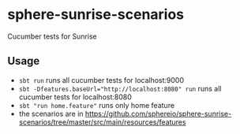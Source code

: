 # sphere-sunrise-scenarios
Cucumber tests for Sunrise

## Usage

* `sbt run` runs all cucumber tests for localhost:9000
* `sbt -Dfeatures.baseUrl="http://localhost:8080" run` runs all cucumber tests for localhost:8080
* `sbt "run home.feature"` runs only home feature
* the scenarios are in https://github.com/sphereio/sphere-sunrise-scenarios/tree/master/src/main/resources/features
